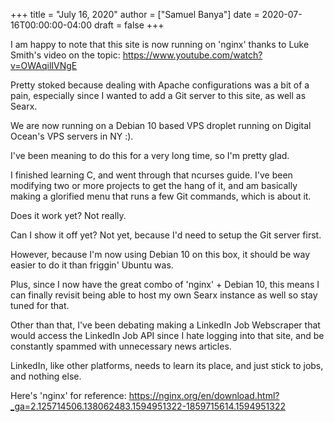 +++
title = "July 16, 2020"
author = ["Samuel Banya"]
date = 2020-07-16T00:00:00-04:00
draft = false
+++

I am happy to note that this site is now running on 'nginx' thanks to Luke Smith's
video on the topic:
<https://www.youtube.com/watch?v=OWAqilIVNgE>

Pretty stoked because dealing with Apache configurations was a bit of a pain, especially
since I wanted to add a Git server to this site, as well as Searx.

We are now running on a Debian 10 based VPS droplet running on Digital Ocean's VPS servers
in NY :).

I've been meaning to do this for a very long time, so I'm pretty glad.

I finished learning C, and went through that ncurses guide. I've been modifying two or more
projects to get the hang of it, and am basically making a glorified menu that runs a few
Git commands, which is about it.

Does it work yet? Not really.

Can I show it off yet? Not yet, because I'd need to setup the Git server first.

However, because I'm now using Debian 10 on this box, it should be way easier to do it
than friggin' Ubuntu was.

Plus, since I now have the great combo of 'nginx' + Debian 10, this means I can finally
revisit being able to host my own Searx instance as well so stay tuned for that.

Other than that, I've been debating making a LinkedIn Job Webscraper that would access the
LinkedIn Job API since I hate logging into that site, and be constantly spammed with unnecessary
news articles.

LinkedIn, like other platforms, needs to learn its place, and just stick to jobs, and nothing else.

Here's 'nginx' for reference:
<https://nginx.org/en/download.html?_ga=2.125714506.138062483.1594951322-1859715614.1594951322>